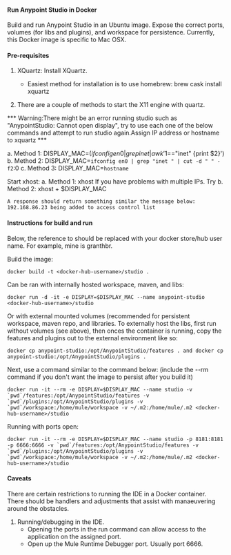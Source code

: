 #### Run Anypoint Studio in Docker

Build and run Anypoint Studio in an Ubuntu image. Expose the correct ports, volumes (for libs and plugins), and workspace for persistence. 
Currently, this Docker image is specific to Mac OSX. 

#### Pre-requisites

1. XQuartz: Install XQuartz.
	 - Easiest method for installation is to use homebrew: brew cask install xquartz
	 
2. There are a couple of methods to start the X11 engine with quartz. 

*** Warning:There might be an error running studio such as "AnypointStudio: Cannot open display", try to use each one of the below commands and attempt to run studio again.Assign IP address or hostname to xquartz ***   
   
   a. Method 1: DISPLAY_MAC=$(ifconfig en0 | grep inet | awk '$1=="inet" {print $2}')
   b. Method 2: DISPLAY_MAC=`ifconfig en0 | grep "inet " | cut -d " " -f2`:0
   c. Method 3: DISPLAY_MAC=`hostname`
   
   Start xhost:
   a. Method 1: xhost 
   If you have problems with multiple IPs. Try
   b. Method 2: xhost + $DISPLAY_MAC
   
	A response should return something similar the message below:
	192.168.86.23 being added to access control list


#### Instructions for build and run

Below, the reference to <docker-hub-username> should be replaced with your docker store/hub user name. For example, mine is granthbr.

Build the image:
```
docker build -t <docker-hub-username>/studio .
```

Can be ran with internally hosted workspace, maven, and libs:
```
docker run -d -it -e DISPLAY=$DISPLAY_MAC --name anypoint-studio  <docker-hub-username>/studio
```

Or with external mounted volumes (recommended for persistent workspace, maven repo, and libraries. To externally host the libs, first run without volumes (see above), then onces the container is running, copy the features and plugins out to the external environment like so:
```
docker cp anypoint-studio:/opt/AnypointStudio/features . and docker cp anypoint-studio:/opt/AnypointStudio/plugins .
```
Next, use a command similar to the command below:
(include the --rm command if you don't want the image to persist after you build it)
```
docker run -it --rm -e DISPLAY=$DISPLAY_MAC --name studio -v `pwd`/features:/opt/AnypointStudio/features -v `pwd`/plugins:/opt/AnypointStudio/plugins -v `pwd`/workspace:/home/mule/workspace -v ~/.m2:/home/mule/.m2 <docker-hub-username>/studio
```
Running with ports open:
```
docker run -it --rm -e DISPLAY=$DISPLAY_MAC --name studio -p 8181:8181 -p 6666:6666 -v `pwd`/features:/opt/AnypointStudio/features -v `pwd`/plugins:/opt/AnypointStudio/plugins -v `pwd`/workspace:/home/mule/workspace -v ~/.m2:/home/mule/.m2 <docker-hub-username>/studio
```

#### Caveats

There are certain restrictions to running the IDE in a Docker container. There should be handlers and adjustments that assist with manaeuvering around the obstacles.

1. Running/debugging in the IDE. 
	- Opening the ports in the run command can allow access to the application on the assigned port. 
	- Open up the Mule Runtime Debugger port. Usually port 6666.
